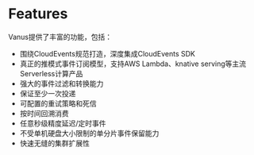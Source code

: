 # Features

Vanus提供了丰富的功能，包括：

- 围绕CloudEvents规范打造，深度集成CloudEvents SDK
- 真正的推模式事件订阅模型，支持AWS Lambda、knative serving等主流Serverless计算产品
- 强大的事件过滤和转换能力
- 保证至少一次投递
- 可配置的重试策略和死信
- 按时间回溯消费
- 任意秒级精度延迟/定时事件
- 不受单机硬盘大小限制的单分片事件保留能力
- 快速无缝的集群扩展性
